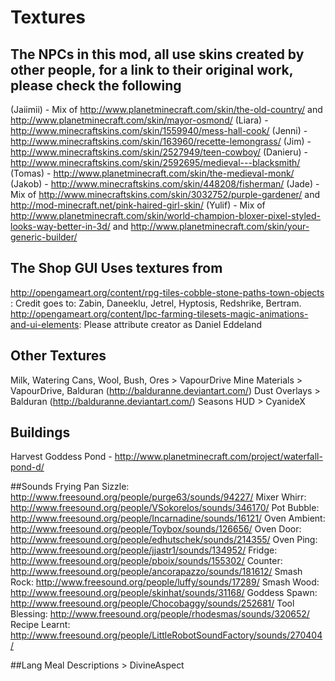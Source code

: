 # Textures

## The NPCs in this mod, all use skins created by other people, for a link to their original work, please check the following

(Jaiimii) - Mix of http://www.planetminecraft.com/skin/the-old-country/ and http://www.planetminecraft.com/skin/mayor-osmond/
(Liara) - http://www.minecraftskins.com/skin/1559940/mess-hall-cook/
(Jenni) - http://www.minecraftskins.com/skin/163960/recette-lemongrass/
(Jim) - http://www.minecraftskins.com/skin/2527949/teen-cowboy/
(Danieru) - http://www.minecraftskins.com/skin/2592695/medieval---blacksmith/
(Tomas) - http://www.planetminecraft.com/skin/the-medieval-monk/
(Jakob) - http://www.minecraftskins.com/skin/448208/fisherman/
(Jade) - Mix of http://www.minecraftskins.com/skin/3032752/purple-gardener/ and http://mod-minecraft.net/pink-haired-girl-skin/
(Yulif) - Mix of http://www.planetminecraft.com/skin/world-champion-bloxer-pixel-styled-looks-way-better-in-3d/ and http://www.planetminecraft.com/skin/your-generic-builder/

## The Shop GUI Uses textures from

http://opengameart.org/content/rpg-tiles-cobble-stone-paths-town-objects : Credit goes to: Zabin, Daneeklu, Jetrel, Hyptosis, Redshrike, Bertram.
http://opengameart.org/content/lpc-farming-tilesets-magic-animations-and-ui-elements: Please attribute creator as Daniel Eddeland

## Other Textures
Milk, Watering Cans, Wool, Bush, Ores > VapourDrive
Mine Materials > VapourDrive, Balduran (http://balduranne.deviantart.com/)
Dust Overlays > Balduran (http://balduranne.deviantart.com/)
Seasons HUD > CyanideX

## Buildings
Harvest Goddess Pond - http://www.planetminecraft.com/project/waterfall-pond-d/

##Sounds
Frying Pan Sizzle: http://www.freesound.org/people/purge63/sounds/94227/
Mixer Whirr: http://www.freesound.org/people/VSokorelos/sounds/346170/
Pot Bubble: http://www.freesound.org/people/Incarnadine/sounds/16121/
Oven Ambient: http://www.freesound.org/people/Toybox/sounds/126656/
Oven Door: http://www.freesound.org/people/edhutschek/sounds/214355/
Oven Ping: http://www.freesound.org/people/jjastr1/sounds/134952/
Fridge: http://www.freesound.org/people/pboix/sounds/155302/
Counter: http://www.freesound.org/people/ancorapazzo/sounds/181612/
Smash Rock: http://www.freesound.org/people/luffy/sounds/17289/
Smash Wood: http://www.freesound.org/people/skinhat/sounds/31168/
Goddess Spawn: http://www.freesound.org/people/Chocobaggy/sounds/252681/
Tool Blessing: http://www.freesound.org/people/rhodesmas/sounds/320652/
Recipe Learnt: http://www.freesound.org/people/LittleRobotSoundFactory/sounds/270404/

##Lang
Meal Descriptions > DivineAspect
